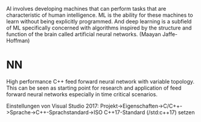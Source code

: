 AI involves developing machines that can perform tasks that are characteristic of human intelligence. ML is the ability for these machines to learn without being explicitly programmed. And deep learning is a subfield of ML specifically concerned with algorithms inspired by the structure and function of the brain called artificial neural networks.
(Maayan Jaffe-Hoffman)

# NN
High performance C++ feed forward neural network with variable topology.
This can be seen as starting point for research and application of feed forward neural networks 
especially in time critical scenarios.


Einstellungen von Visual Studio 2017:
Projekt->Eigenschaften->C/C++->Sprache->C++-Sprachstandard->ISO C++17-Standard (/std:c++17) setzen


